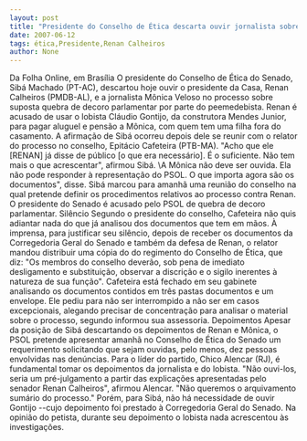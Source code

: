```yaml
---
layout: post
title: "Presidente do Conselho de Ética descarta ouvir jornalista sobre caso Renan "
date: 2007-06-12
tags: ética,Presidente,Renan Calheiros
author: None
---
```

Da Folha Online, em Bras&iacute;lia
O presidente do Conselho de &Eacute;tica do Senado, Sib&aacute; Machado (PT-AC), descartou hoje ouvir o presidente da Casa, Renan Calheiros (PMDB-AL), e a jornalista M&ocirc;nica Veloso no processo sobre suposta quebra de decoro parlamentar por parte do peemedebista. Renan &eacute; acusado de usar o lobista Cl&aacute;udio Gontijo, da construtora Mendes Junior, para pagar aluguel e pens&atilde;o a M&ocirc;nica, com quem tem uma filha fora do casamento. 
A afirma&ccedil;&atilde;o de Sib&aacute; ocorreu depois dele se reunir com o relator do processo no conselho, Epit&aacute;cio Cafeteira (PTB-MA). 
&quot;Acho que ele [RENAN] j&aacute; disse de p&uacute;blico [o que era necess&aacute;rio]. &Eacute; o suficiente. N&atilde;o tem mais o que acrescentar&quot;, afirmou Sib&aacute;. \A M&ocirc;nica n&atilde;o deve ser ouvida. Ela n&atilde;o pode responder &agrave; representa&ccedil;&atilde;o do PSOL. O que importa agora s&atilde;o os documentos&quot;, disse. 
Sib&aacute; marcou para amanh&atilde; uma reuni&atilde;o do conselho na qual pretende definir os procedimentos relativos ao processo contra Renan. O presidente do Senado &eacute; acusado pelo PSOL de quebra de decoro parlamentar. 
Sil&ecirc;ncio 
Segundo o presidente do conselho, Cafeteira n&atilde;o quis adiantar nada do que j&aacute; analisou dos documentos que tem em m&atilde;os. 
&Agrave; imprensa, para justificar seu sil&ecirc;ncio, depois de receber os documentos da Corregedoria Geral do Senado e tamb&eacute;m da defesa de Renan, o relator mandou distribuir uma c&oacute;pia do do regimento do Conselho de &Eacute;tica, que diz: &quot;Os membros do conselho dever&atilde;o, sob pena de imediato desligamento e substitui&ccedil;&atilde;o, observar a discri&ccedil;&atilde;o e o sigilo inerentes &agrave; natureza de sua fun&ccedil;&atilde;o&quot;. 
Cafeteira est&aacute; fechado em seu gabinete analisando os documentos contidos em tr&ecirc;s pastas documentos e um envelope. Ele pediu para n&atilde;o ser interrompido a n&atilde;o ser em casos excepcionais, alegando precisar de concentra&ccedil;&atilde;o para analisar o material sobre o processo, segundo informou sua assessoria. 
Depoimentos 
Apesar da posi&ccedil;&atilde;o de Sib&aacute; descartando os depoimentos de Renan e M&ocirc;nica, o PSOL pretende apresentar amanh&atilde; no Conselho de &Eacute;tica do Senado um requerimento solicitando que sejam ouvidas, pelo menos, dez pessoas envolvidas nas den&uacute;ncias. 
Para o l&iacute;der do partido, Chico Alencar (RJ), &eacute; fundamental tomar os depoimentos da jornalista e do lobista. &quot;N&atilde;o ouvi-los, seria um pr&eacute;-julgamento a partir das explica&ccedil;&otilde;es apresentadas pelo senador Renan Calheiros&quot;, afirmou Alencar. &quot;N&atilde;o queremos o arquivamento sum&aacute;rio do processo.&quot; 
Por&eacute;m, para Sib&aacute;, n&atilde;o h&aacute; necessidade de ouvir Gontijo --cujo depoimento foi prestado &agrave; Corregedoria Geral do Senado. Na opini&atilde;o do petista, durante seu depoimento o lobista nada acrescentou &agrave;s investiga&ccedil;&otilde;es.  